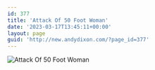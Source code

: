 ```yaml
---
id: 377
title: 'Attack Of 50 Foot Woman'
date: '2023-03-17T13:45:11+00:00'
layout: page
guid: 'http://new.andydixon.com/?page_id=377'
---
```


![Attack Of 50 Foot Woman](https://i0.wp.com/assets.g8x2.ldn.idrivee2-23.com/posters/Attack%20Of%2050%20Foot%20Woman%2001.jpg?w=1200&ssl=1 "Attack Of 50 Foot Woman")
